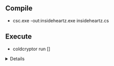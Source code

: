 ## Compile
- csc.exe -out:insideheartz.exe insideheartz.cs

## Execute
- coldcryptor run []
<details><title> Will create three directories (one, two, three) and populate each with 50 .txt files. 
- If a file called "data" is detected in the current directory, then its contents will be used to populate the generated files.
- Alternatively, if a directory is supplied, then it (and the files inside) will be used instead of the three directories + generated files.
- The list of files is then randomized and each file is encrypted and saved as the provided extension. 
- Finally, it writes a key and file association to HKCU. The association sets the extension to launch calc. However, no registry changes will happen if:

- the current directory is UNC path
- a directory is supplied and it is a UNC path
</title></details>


